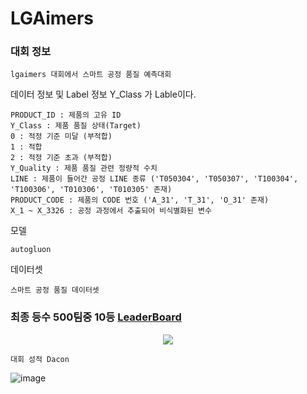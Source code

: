 # LGAimers

### 대회 정보
```
lgaimers 대회에서 스마트 공정 품질 예측대회
```
데이터 정보 및 Label 정보 Y_Class 가 Lable이다.
```
PRODUCT_ID : 제품의 고유 ID
Y_Class : 제품 품질 상태(Target) 
0 : 적정 기준 미달 (부적합)
1 : 적합
2 : 적정 기준 초과 (부적합)
Y_Quality : 제품 품질 관련 정량적 수치
LINE : 제품이 들어간 공정 LINE 종류 ('T050304', 'T050307', 'T100304', 'T100306', 'T010306', 'T010305' 존재)
PRODUCT_CODE : 제품의 CODE 번호 ('A_31', 'T_31', 'O_31' 존재)
X_1 ~ X_3326 : 공정 과정에서 추출되어 비식별화된 변수
```
모델
```
autogluon
```
데이터셋
```
스마트 공정 품질 데이터셋
```
### 최종 등수 500팀중 10등 [LeaderBoard](https://dacon.io/competitions/official/236080/leaderboard)

<p align="center"><img src="https://user-images.githubusercontent.com/97833069/232242074-fab856ee-c736-4af4-8ae8-3595645eae41.png"></p>

```
대회 성적 Dacon
```

![image](https://user-images.githubusercontent.com/97833069/232241969-a12cf855-48c0-4e41-a40b-1f0686ef7c44.png)
